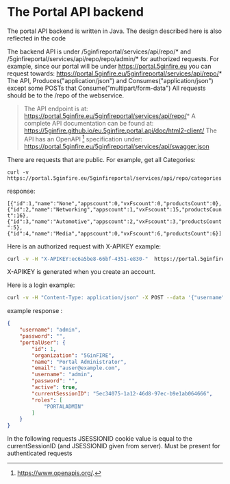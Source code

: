 <!-- TITLE: Portal API -->
<!-- SUBTITLE: A quick summary of Portal API -->

# The Portal API backend
The portal API backend is written in Java. The design described here is also reflected in the code

The backend API is under <serverURL>/5ginfireportal/services/api/repo/* and <serverURL>/5ginfireportal/services/api/repo/repo/admin/* for authorized requests. For example, since our portal will be under https://portal.5ginfire.eu you can request towards: https://portal.5ginfire.eu/5ginfireportal/services/api/repo/* 
The API, Produces("application/json") and Consumes("application/json") except some POSTs that Consume("multipart/form-data") All requests should be to the /repo of the webservice. 

> The API endpoint is at:
https://portal.5ginfire.eu/5ginfireportal/services/api/repo/*
A complete API documentation can be found at:
https://5ginfire.github.io/eu.5ginfire.portal.api/doc/html2-client/ 
The API has an OpenAPI [^1] specification under: 
https://portal.5ginfire.eu/5ginfireportal/services/api/swagger.json


There are requests that are public. For example, get all Categories:

`curl -v  https://portal.5ginfire.eu/5ginfireportal/services/api/repo/categories`

response:

`[{"id":1,"name":"None","appscount":0,"vxFscount":0,"productsCount":0},{"id":2,"name":"Networking","appscount":1,"vxFscount":15,"productsCount":16},{"id":3,"name":"Automotive","appscount":2,"vxFscount":3,"productsCount":5},{"id":4,"name":"Media","appscount":0,"vxFscount":6,"productsCount":6}]`


Here is an authorized request with X-APIKEY example: 


```sh
curl -v -H "X-APIKEY:ec6a5be8-66bf-4351-e830-"  https://portal.5ginfire.eu/5ginfireportal/services/api/repo/admin/vxfs
```
X-APIKEY is generated when you create an account.

Here is a login example: 


```sh
curl -v -H "Content-Type: application/json" -X POST --data '{"username":"admin", "password":"changeme"}' https://portal.5ginfire.eu/5ginfireportal/services/api/repo/sessions
```
example response :

```json
{
	"username": "admin",
	"password": "",
	"portalUser": {
		"id": 1,
		"organization": "5GinFIRE",
		"name": "Portal Administrator",
		"email": "auser@example.com",
		"username": "admin",
		"password": "",
		"active": true,
		"currentSessionID": "5ec34075-1a12-46d8-97ec-b9e1ab064666",
		"roles": [
			"PORTALADMIN"
		]
	}
}
```

In the following requests JSESSIONID cookie value is equal to the currentSessionID (and JSESSIONID given from server). 
Must be present for authenticated requests








[^1]: https://www.openapis.org/.